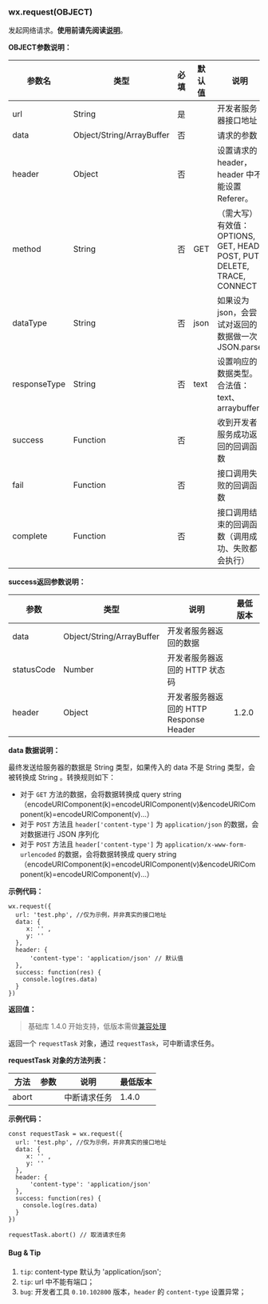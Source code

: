<!-- https://developers.weixin.qq.com/miniprogram/dev/api/network-request.html -->

### wx.request(OBJECT)

发起网络请求。**使用前请先阅读[说明](https://developers.weixin.qq.com/miniprogram/dev/api/api-network.html)**。

**OBJECT参数说明：**

  参数名         |  类型                        |  必填 |  默认值 |  说明                                                             | 最低版本 
-----------------|------------------------------|-------|---------|-------------------------------------------------------------------|----------
  url            |  String                      |  是   |         |  开发者服务器接口地址                                             |          
  data           |  Object/String/ArrayBuffer   |  否   |         |  请求的参数                                                       |          
  header         |  Object                      |  否   |         |  设置请求的 header，header 中不能设置 Referer。                   |          
  method         |  String                      |  否   |  GET    |（需大写）有效值：OPTIONS, GET, HEAD, POST, PUT, DELETE, TRACE, CONNECT|          
  dataType       |  String                      |  否   |  json   |  如果设为json，会尝试对返回的数据做一次 JSON.parse                |          
  responseType   |  String                      |  否   |  text   |  设置响应的数据类型。合法值：text、arraybuffer                    |  1.7.0   
  success        |  Function                    |  否   |         |  收到开发者服务成功返回的回调函数                                 |          
  fail           |  Function                    |  否   |         |  接口调用失败的回调函数                                           |          
  complete       |  Function                    |  否   |         |  接口调用结束的回调函数（调用成功、失败都会执行）                 |          

**success返回参数说明：**

  参数         |  类型                        |  说明                             | 最低版本 
---------------|------------------------------|-----------------------------------|----------
  data         |  Object/String/ArrayBuffer   |  开发者服务器返回的数据           |          
  statusCode   |  Number                      |  开发者服务器返回的 HTTP 状态码   |          
  header       |  Object                      |开发者服务器返回的 HTTP Response Header|  1.2.0   

**data 数据说明：**

最终发送给服务器的数据是 String 类型，如果传入的 data 不是 String 类型，会被转换成 String 。转换规则如下：

*   对于 `GET` 方法的数据，会将数据转换成 query string（encodeURIComponent(k)=encodeURIComponent(v)&encodeURIComponent(k)=encodeURIComponent(v)...）
*   对于 `POST` 方法且 `header['content-type']` 为 `application/json` 的数据，会对数据进行 JSON 序列化
*   对于 `POST` 方法且 `header['content-type']` 为 `application/x-www-form-urlencoded` 的数据，会将数据转换成 query string （encodeURIComponent(k)=encodeURIComponent(v)&encodeURIComponent(k)=encodeURIComponent(v)...）

**示例代码：**

    wx.request({
      url: 'test.php', //仅为示例，并非真实的接口地址
      data: {
         x: '' ,
         y: ''
      },
      header: {
          'content-type': 'application/json' // 默认值
      },
      success: function(res) {
        console.log(res.data)
      }
    })
    

**返回值：**

> 基础库 1.4.0 开始支持，低版本需做[兼容处理](https://developers.weixin.qq.com/miniprogram/dev/framework/compatibility.html)

返回一个 `requestTask` 对象，通过 `requestTask`，可中断请求任务。

**requestTask 对象的方法列表：**

  方法    |  参数 |  说明     | 最低版本 
----------|-------|-----------|----------
  abort   |       |中断请求任务|  1.4.0   

**示例代码：**

    const requestTask = wx.request({
      url: 'test.php', //仅为示例，并非真实的接口地址
      data: {
         x: '' ,
         y: ''
      },
      header: {
          'content-type': 'application/json'
      },
      success: function(res) {
        console.log(res.data)
      }
    })
    
    requestTask.abort() // 取消请求任务
    

#### Bug & Tip

1.  `tip`: content-type 默认为 'application/json';
2.  `tip`: url 中不能有端口；
3.  `bug`: 开发者工具 `0.10.102800` 版本，`header` 的 `content-type` 设置异常；
